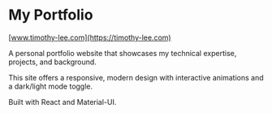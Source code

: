 # My Portfolio 
[www.timothy-lee.com](https://timothy-lee.com)

A personal portfolio website that showcases my technical expertise, projects, and background. 

This site offers a responsive, modern design with interactive animations and a dark/light mode toggle.

Built with React and Material-UI. 







